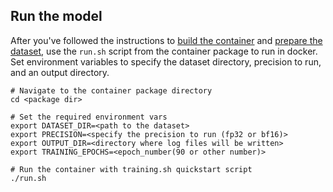 ## Run the model

After you've followed the instructions to [build the container](#build-the-container)
and [prepare the dataset](#datasets), use the `run.sh` script from the container
package to run <model name> <mode> in docker. Set environment variables to
specify the dataset directory, precision to run, and an output directory.

```
# Navigate to the container package directory
cd <package dir>

# Set the required environment vars
export DATASET_DIR=<path to the dataset>
export PRECISION=<specify the precision to run (fp32 or bf16)>
export OUTPUT_DIR=<directory where log files will be written>
export TRAINING_EPOCHS=<epoch_number(90 or other number)>

# Run the container with training.sh quickstart script
./run.sh
```
